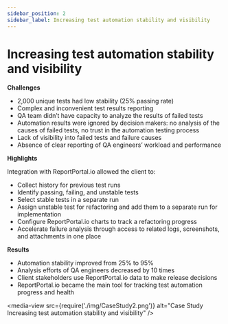 ```yaml
---
sidebar_position: 2
sidebar_label: Increasing test automation stability and visibility
---
```


# Increasing test automation stability and visibility

**Challenges**

- 2,000 unique tests had low stability (25% passing rate)
- Complex and inconvenient test results reporting
- QA team didn’t have capacity to analyze the results of failed tests
- Automation results were ignored by decision makers: no analysis of the causes of failed tests, no trust in the automation testing process
- Lack of visibility into failed tests and failure causes
- Absence of clear reporting of QA engineers’ workload and performance

**Highlights**

Integration with ReportPortal.io allowed the client to:

- Collect history for previous test runs
- Identify passing, failing, and unstable tests
- Select stable tests in a separate run
- Assign unstable test for refactoring and add them to a separate run for implementation
- Configure ReportPortal.io charts to track a refactoring progress
- Accelerate failure analysis through access to related logs, screenshots, and attachments in one place

**Results**

- Automation stability improved from 25% to 95%
- Analysis efforts of QA engineers decreased by 10 times
- Client stakeholders use ReportPortal.io data to make release decisions
- ReportPortal.io became the main tool for tracking test automation progress and health

<media-view src={require('./img/CaseStudy2.png')} alt="Case Study Increasing test automation stability and visibility" />
